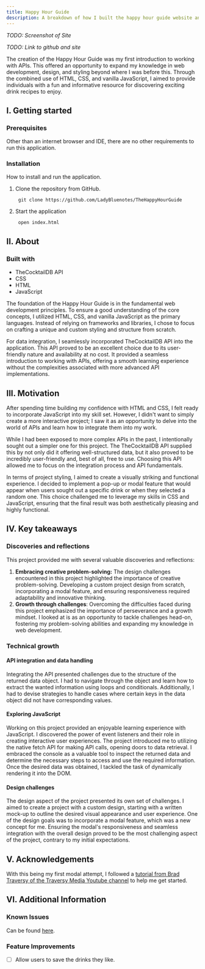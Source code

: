 ```yaml
---
title: Happy Hour Guide
description: A breakdown of how I built the happy hour guide website and what I learned in the process.
---
```


*TODO: Screenshot of Site*

*TODO: Link to github and site*

The creation of the Happy Hour Guide was my first introduction to working with APIs. This offered an opportunity to expand my knowledge in web development, design, and styling beyond where I was before this. Through the combined use of HTML, CSS, and vanilla JavaScript, I aimed to provide individuals with a fun and informative resource for discovering exciting drink recipes to enjoy. 

## I. Getting started

### Prerequisites

Other than an internet browser and IDE, there are no other requirements to run this application.

### Installation

How to install and run the application.

1. Clone the repository from GitHub.

        git clone https://github.com/LadyBluenotes/TheHappyHourGuide

2. Start the application

        open index.html

## II. About

### Built with

* TheCocktailDB API
* CSS
* HTML
* JavaScript

The foundation of the Happy Hour Guide is in the fundamental web development principles. To ensure a good understanding of the core concepts, I utilized HTML, CSS, and vanilla JavaScript as the primary languages. Instead of relying on frameworks and libraries, I chose to focus on crafting a unique and custom styling and structure from scratch.

For data integration, I seamlessly incorporated TheCocktailDB API into the application. This API proved to be an excellent choice due to its user-friendly nature and availability at no cost. It provided a seamless introduction to working with APIs, offering a smooth learning experience without the complexities associated with more advanced API implementations.

## III. Motivation

After spending time building my confidence with HTML and CSS, I felt ready to incorporate JavaScript into my skill set. However, I didn't want to simply create a more interactive project; I saw it as an opportunity to delve into the world of APIs and learn how to integrate them into my work.

While I had been exposed to more complex APIs in the past, I intentionally sought out a simpler one for this project. The TheCocktailDB API supplied this by not only did it offering well-structured data, but it also proved to be incredibly user-friendly and, best of all, free to use. Choosing this API allowed me to focus on the integration process and API fundamentals.

In terms of project styling, I aimed to create a visually striking and functional experience. I decided to implement a pop-up or modal feature that would appear when users sought out a specific drink or when they selected a random one. This choice challenged me to leverage my skills in CSS and JavaScript, ensuring that the final result was both aesthetically pleasing and highly functional.

## IV. Key takeaways

### Discoveries and reflections

This project provided me with several valuable discoveries and reflections:
1. **Embracing creative problem-solving:** The design challenges encountered in this project highlighted the importance of creative problem-solving. Developing a custom project design from scratch, incorporating a modal feature, and ensuring responsiveness required adaptability and innovative thinking.
2. **Growth through challenges**: Overcoming the difficulties faced during this project emphasized the importance of perseverance and a growth mindset. I looked at is as an opportunity to tackle challenges head-on, fostering my problem-solving abilities and expanding my knowledge in web development.

### Technical growth

#### API integration and data handling

Integrating the API presented challenges due to the structure of the returned data object. I had to navigate through the object and learn how to extract the wanted information using loops and conditionals. Additionally, I had to devise strategies to handle cases where certain keys in the data object did not have corresponding values.

#### Exploring JavaScript

Working on this project provided an enjoyable learning experience with JavaScript. I discovered the power of event listeners and their role in creating interactive user experiences. The project introduced me to utilizing the native fetch API for making API calls, opening doors to data retrieval. I embraced the console as a valuable tool to inspect the returned data and determine the necessary steps to access and use the required information. Once the desired data was obtained, I tackled the task of dynamically rendering it into the DOM.

#### Design challenges

The design aspect of the project presented its own set of challenges. I aimed to create a project with a custom design, starting with a written mock-up to outline the desired visual appearance and user experience. One of the design goals was to incorporate a modal feature, which was a new concept for me. Ensuring the modal's responsiveness and seamless integration with the overall design proved to be the most challenging aspect of the project, contrary to my initial expectations.

## V. Acknowledgements

With this being my first modal attempt, I followed a [tutorial from Brad Traversy of the Traversy Media Youtube channel](https://www.youtube.com/watch?v=6ophW7Ask_0&ab_channel=TraversyMedia) to help me get started.

## VI. Additional Information

### Known Issues

Can be found [here](https://github.com/LadyBluenotes/TheHappyHourGuide).

### Feature Improvements

- [ ] Allow users to save the drinks they like.

